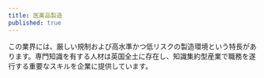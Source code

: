 ```yaml
---
title: 医薬品製造
published: true
---
```

この業界には、厳しい規制および高水準かつ低リスクの製造環境という特長があります。専門知識を有する人材は英国全土に存在し、知識集約型産業で職務を遂行する重要なスキルを企業に提供しています。
